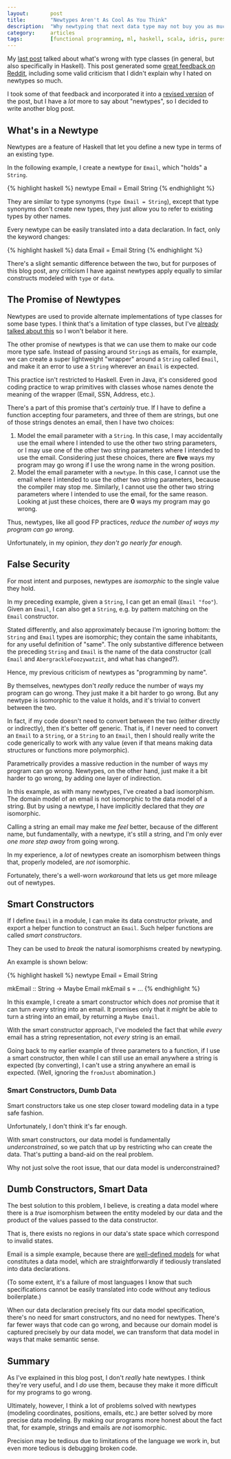 ```yaml
---
layout:       post
title:        "Newtypes Aren't As Cool As You Think"
description:  "Why newtyping that next data type may not buy you as much as you think it does."
category:     articles
tags:         [functional programming, ml, haskell, scala, idris, purescript]
---
```


My [last post](/articles/principled-typeclasses/) talked about what's wrong with type classes (in general, but also specifically in Haskell). This post generated some [great feedback on Reddit](http://www.reddit.com/r/haskell/comments/2dw3zq/haskells_type_classes_why_we_can_do_better/), including some valid criticism that I didn't explain why I hated on newtypes so much.

I took some of that feedback and incorporated it into a [revised version](/articles/principled-typeclasses/) of the post, but I have a *lot* more to say about "newtypes", so I decided to write another blog post.

## What's in a Newtype

Newtypes are a feature of Haskell that let you define a new type in terms of an existing type.

In the following example, I create a newtype for `Email`, which "holds" a `String`.

{% highlight haskell %}
newtype Email = Email String
{% endhighlight %}

They are similar to type synonyms (`type Email = String`), except that type synonyms don't create new types, they just allow you to refer to existing types by other names.

Every newtype can be easily translated into a data declaration. In fact, only the keyword changes:

{% highlight haskell %}
data Email = Email String
{% endhighlight %}

There's a slight semantic difference between the two, but for purposes of this blog post, any criticism I have against newtypes apply equally to similar constructs modeled with `type` or `data`.

## The Promise of Newtypes

Newtypes are used to provide alternate implementations of type classes for some base types. I think that's a limitation of type classes, but I've [already talked about this](/articles/principled-typeclasses/) so I won't belabor it here.

The other promise of newtypes is that we can use them to make our code more type safe. Instead of passing around `String`s as emails, for example, we can create a super lightweight "wrapper" around a `String` called `Email`, and make it an error to use a `String` wherever an `Email` is expected.

This practice isn't restricted to Haskell. Even in Java, it's considered good coding practice to wrap primitives with classes whose names denote the meaning of the wrapper (Email, SSN, Address, etc.).

There's a part of this promise that's *certainly* true. If I have to define a function accepting four parameters, and three of them are strings, but one of those strings denotes an email, then I have two choices:

1. Model the email parameter with a `String`. In this case, I may accidentally use the email where I intended to use the other two string parameters, or I may use one of the other two string parameters where I intended to use the email. Considering just these choices, there are **five** ways my program may go wrong if I use the wrong name in the wrong position.
2. Model the email parameter with a `newtype`. In this case, I cannot use the email where I intended to use the other two string parameters, because the compiler may stop me. Similarly, I cannot use the other two string parameters where I intended to use the email, for the same reason. Looking at just these choices, there are **0** ways my program may go wrong.

Thus, newtypes, like all good FP practices, *reduce the number of ways my program can go wrong.*

Unfortunately, in my opinion, *they don't go nearly far enough.*

## False Security

For most intent and purposes, newtypes are *isomorphic* to the single value they hold.

In my preceding example, given a `String`, I can get an email (`Email "foo"`). Given an `Email`, I can also get a `String`, e.g. by pattern matching on the `Email` constructor.

Stated differently, and also approximately because I'm ignoring bottom: the `String` and `Email` types are isomorphic; they contain the same inhabitants, for any useful definition of "same". The only substantive difference between the preceding `String` and `Email` is the name of the data constructor (call `Email` and `AbergrackleFoozywatzit`, and what has changed?). 

Hence, my previous criticism of newtypes as "programming by name".

By themselves, newtypes don't *really* reduce the number of ways my program can go wrong. They just make it a bit harder to go wrong. But any newtype is isomorphic to the value it holds, and it's trivial to convert between the two.

In fact, if my code doesn't need to convert between the two (either directly or indirectly), then it's better off generic. That is, if I never need to convert an `Email` to a `String`, or a `String` to an `Email`, then I should really write the code generically to work with any value (even if that means making data structures or functions more polymorphic).

Parametrically provides a massive reduction in the number of ways my program can go wrong. Newtypes, on the other hand, just make it a bit harder to go wrong, by adding one layer of indirection.

In this example, as with many newtypes, I've created a bad isomorphism. The domain model of an email is not isomorphic to the data model of a string. But by using a newtype, I have implicitly declared that they *are* isomorphic.

Calling a string an email may make me *feel* better, because of the different name, but fundamentally, with a newtype, it's still a string, and I'm only ever *one more step away* from going wrong.

In my experience, a *lot* of newtypes create an isomorphism between things that, properly modeled, are *not* isomorphic. 

Fortunately, there's a well-worn *workaround* that lets us get more mileage out of newtypes.

## Smart Constructors

If I define `Email` in a module, I can make its data constructor private, and export a helper function to construct an `Email`. Such helper functions are called *smart constructors*.

They can be used to *break* the natural isomorphisms created by newtyping.

An example is shown below:

{% highlight haskell %}
newtype Email = Email String

mkEmail :: String -> Maybe Email
mkEmail s = ...
{% endhighlight %}

In this example, I create a smart constructor which does *not* promise that it can turn *every* string into an email. It promises only that it *might* be able to turn a string into an email, by returning a `Maybe Email`.

With the smart constructor approach, I've modeled the fact that while *every* email has a string representation, not *every* string is an email.

Going back to my earlier example of three parameters to a function, if I use a smart constructor, then while I can still use an email anywhere a string is expected (by converting), I can't use a string anywhere an email is expected. (Well, ignoring the `fromJust` abomination.)

### Smart Constructors, Dumb Data

Smart constructors take us one step closer toward modeling data in a type safe fashion. 

Unfortunately, I don't think it's far enough.

With smart constructors, our data model is fundamentally *underconstrained*, so we patch that up by restricting who can create the data. That's putting a band-aid on the real problem.

Why not just solve the root issue, that our data model is underconstrained?

## Dumb Constructors, Smart Data

The best solution to this problem, I believe, is creating a data model where there is a *true* isomorphism between the entity modeled by our data and the product of the values passed to the data constructor.

That is, there exists no regions in our data's state space which correspond to invalid states.

Email is a simple example, because there are [well-defined models](http://tools.ietf.org/html/rfc5322#section-3.4) for what constitutes a data model, which are straightforwardly if tediously translated into data declarations.

(To some extent, it's a failure of most languages I know that such specifications cannot be easily translated into code without any tedious boilerplate.)

When our data declaration precisely fits our data model specification, there's no need for smart constructors, and no need for newtypes. There's far fewer ways that code can go wrong, and because our domain model is captured precisely by our data model, we can transform that data model in ways that make semantic sense.

## Summary

As I've explained in this blog post, I don't *really* hate newtypes. I think they're very useful, and I *do* use them, because they make it more difficult for my programs to go wrong.

Ultimately, however, I think a lot of problems solved with newtypes (modeling coordinates, positions, emails, etc.) are better solved by more precise data modeling. By making our programs more honest about the fact that, for example, strings and emails are *not* isomorphic.

Precision may be tedious due to limitations of the language we work in, but even more tedious is debugging broken code.